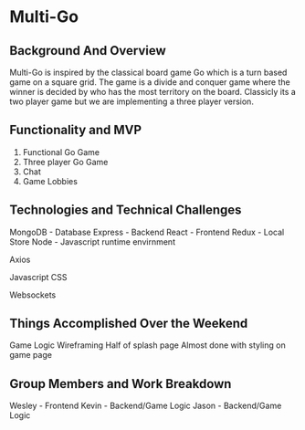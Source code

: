 # Multi-Go

## Background And Overview

Multi-Go is inspired by the classical board game Go which is a turn based game on a square grid. 
The game is a divide and conquer game where the winner is decided by who has the most territory on the board. 
Classicly its a two player game but we are implementing a three player version.

## Functionality and MVP

1. Functional Go Game
2. Three player Go Game
3. Chat
4. Game Lobbies

## Technologies and Technical Challenges

MongoDB - Database
Express - Backend
React - Frontend
Redux - Local Store
Node - Javascript runtime envirnment

Axios

Javascript
CSS

Websockets

## Things Accomplished Over the Weekend

Game Logic
Wireframing
Half of splash page
Almost done with styling on game page

## Group Members and Work Breakdown
Wesley - Frontend
Kevin - Backend/Game Logic
Jason - Backend/Game Logic
